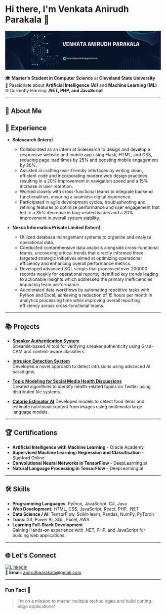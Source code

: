 # Hi there, I'm Venkata Anirudh Parakala 👋

![Profile Banner](./banner.png)

🎓 **Master's Student in Computer Science** at **Cleveland State University**    
🤖 Passionate about **Artificial Intelligence (AI)** and **Machine Learning (ML)**  
🌐 Currently learning **.NET, PHP, and JavaScript**  

---

## 🚀 About Me

## 💼 Experience
- **Solesearch (Intern)**  
  - Collaborated as an intern at Solesearch to design and develop a responsive website and mobile app 
    using Flask, HTML, and CSS, reducing page load times by 25% and boosting mobile engagement by 30%. 
  - Assisted in crafting user-friendly interfaces by writing clean, efficient code and incorporating modern 
    web design practices resulting in a 20% improvement in navigation speed and a 15% increase in user retention.
  - Worked closely with cross-functional teams to integrate backend functionalities, ensuring a seamless digital experience.
  - Participated in agile development cycles, troubleshooting and refining features to optimize performance 
    and user engagement that led to a 35% decrease in bug-related issues and a 20% improvement in overall system stability.

- **Nexus Informatics Private Limited (Intern)**  
  - Utilized database management systems to organize and analyze operational data.
  - Conducted comprehensive data analysis alongside cross-functional teams, uncovering critical trends 
    that directly informed three targeted strategic initiatives aimed at optimizing operational efficiency and 
    enhancing overall performance metrics.
  - Developed advanced SQL scripts that processed over 200000 records weekly for operational reports; 
    identified key trends leading to actionable insights which addressed the primary inefficiencies impacting 
    team performance.
  - Accelerated data workflows by automating repetitive tasks with Python and Excel, achieving a 
    reduction of 15 hours per month in analytics processing time while improving overall reporting efficiency 
    across cross-functional teams. 


---

## 📚 Projects

- **[Sneaker Authentication System](https://github.com/anirudhparakala/sneaker-auth-demo)**  
  Streamlit-based AI tool for verifying sneaker authenticity using Grad-CAM and context-aware classifiers.
  
- **[Intrusion Detection System](https://github.com/anirudhparakala/IntrusionDetectionSystemusingML)**          
  Developed a novel approach to detect intrusions using advanced AI paradigms.
  
- **[Topic Modeling for Social Media Health Discussions](https://github.com/anirudhparakala/Twitter-Data-Analysis)**  
  Created algorithms to identify health-related topics on Twitter using distributed file systems.
- **[Calorie Estimator AI](https://github.com/anirudhparakala/Calorie-estimator)**
  Developed models to detect food items and estimate nutritional content from images using multimodal large language models.
  
---

## 🏆 Certifications
- **Artificial Intelligence with Machine Learning** - Oracle Academy  
- **Supervised Machine Learning: Regression and Classification** - Stanford Online  
- **Convolutional Neural Networks in TensorFlow** - DeepLearning.ai  
- **Natural Language Processing in TensorFlow** - DeepLearning.ai  

---

## 🛠 Skills
- **Programming Languages**: Python, JavaScript, C#, Java
- **Web Development**: HTML, CSS, JavaScript, React, PHP, .NET
- **Data Science / AI**: TensorFlow, Scikit-learn, Pandas, NumPy, PyTorch
- **Tools**: Git, Power BI, SQL, Excel, AWS  
- **Learning Full-Stack Development**  
  Gaining Hands-on experience with .NET, PHP, and JavaScript for building web applications.
---

## 🌐 Let's Connect
[![LinkedIn](https://img.shields.io/badge/-LinkedIn-0077B5?style=flat-square&logo=linkedin&logoColor=white)](https://www.linkedin.com/in/anirudh-parakala)  
📧 **Email**: [anirudhparakala@gmail.com](mailto:anirudhparakala@gmail.com)  

---

### Fun Fact 🧐  
> I'm on a mission to master multiple technologies and build cutting-edge applications!
